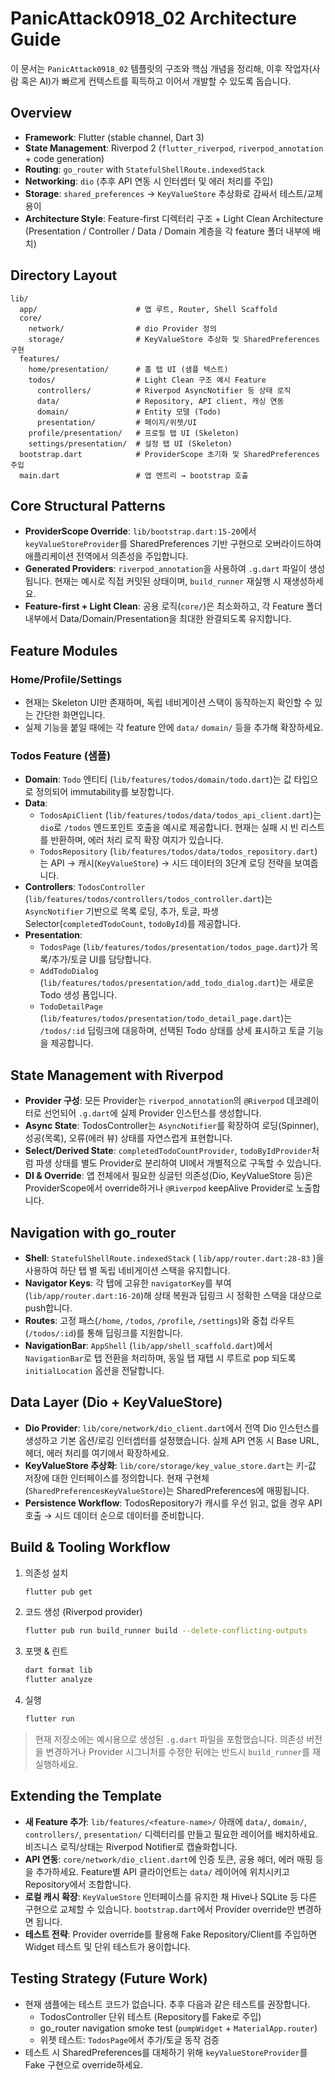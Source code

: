 # PanicAttack0918_02 Architecture Guide

이 문서는 `PanicAttack0918_02` 템플릿의 구조와 핵심 개념을 정리해, 이후 작업자(사람 혹은 AI)가 빠르게 컨텍스트를 획득하고 이어서 개발할 수 있도록 돕습니다.

## Overview
- **Framework**: Flutter (stable channel, Dart 3)
- **State Management**: Riverpod 2 (`flutter_riverpod`, `riverpod_annotation` + code generation)
- **Routing**: `go_router` with `StatefulShellRoute.indexedStack`
- **Networking**: `dio` (추후 API 연동 시 인터셉터 및 에러 처리를 주입)
- **Storage**: `shared_preferences` → `KeyValueStore` 추상화로 감싸서 테스트/교체 용이
- **Architecture Style**: Feature-first 디렉터리 구조 + Light Clean Architecture (Presentation / Controller / Data / Domain 계층을 각 feature 폴더 내부에 배치)

## Directory Layout
```
lib/
  app/                      # 앱 루트, Router, Shell Scaffold
  core/
    network/                # dio Provider 정의
    storage/                # KeyValueStore 추상화 및 SharedPreferences 구현
  features/
    home/presentation/      # 홈 탭 UI (샘플 텍스트)
    todos/                  # Light Clean 구조 예시 Feature
      controllers/          # Riverpod AsyncNotifier 등 상태 로직
      data/                 # Repository, API client, 캐싱 연동
      domain/               # Entity 모델 (Todo)
      presentation/         # 페이지/위젯/UI
    profile/presentation/   # 프로필 탭 UI (Skeleton)
    settings/presentation/  # 설정 탭 UI (Skeleton)
  bootstrap.dart            # ProviderScope 초기화 및 SharedPreferences 주입
  main.dart                 # 앱 엔트리 → bootstrap 호출
```

## Core Structural Patterns
- **ProviderScope Override**: `lib/bootstrap.dart:15-20`에서 `keyValueStoreProvider`를 SharedPreferences 기반 구현으로 오버라이드하여 애플리케이션 전역에서 의존성을 주입합니다.
- **Generated Providers**: `riverpod_annotation`을 사용하여 `.g.dart` 파일이 생성됩니다. 현재는 예시로 직접 커밋된 상태이며, `build_runner` 재실행 시 재생성하세요.
- **Feature-first + Light Clean**: 공용 로직(`core/`)은 최소화하고, 각 Feature 폴더 내부에서 Data/Domain/Presentation을 최대한 완결되도록 유지합니다.

## Feature Modules
### Home/Profile/Settings
- 현재는 Skeleton UI만 존재하며, 독립 네비게이션 스택이 동작하는지 확인할 수 있는 간단한 화면입니다.
- 실제 기능을 붙일 때에는 각 feature 안에 `data/` `domain/` 등을 추가해 확장하세요.

### Todos Feature (샘플)
- **Domain**: `Todo` 엔티티 (`lib/features/todos/domain/todo.dart`)는 값 타입으로 정의되어 immutability를 보장합니다.
- **Data**:
  - `TodosApiClient` (`lib/features/todos/data/todos_api_client.dart`)는 `dio`로 `/todos` 엔드포인트 호출을 예시로 제공합니다. 현재는 실패 시 빈 리스트를 반환하며, 에러 처리 로직 확장 여지가 있습니다.
  - `TodosRepository` (`lib/features/todos/data/todos_repository.dart`)는 API → 캐시(`KeyValueStore`) → 시드 데이터의 3단계 로딩 전략을 보여줍니다.
- **Controllers**: `TodosController` (`lib/features/todos/controllers/todos_controller.dart`)는 `AsyncNotifier` 기반으로 목록 로딩, 추가, 토글, 파생 Selector(`completedTodoCount`, `todoById`)를 제공합니다.
- **Presentation**:
  - `TodosPage` (`lib/features/todos/presentation/todos_page.dart`)가 목록/추가/토글 UI를 담당합니다.
  - `AddTodoDialog` (`lib/features/todos/presentation/add_todo_dialog.dart`)는 새로운 Todo 생성 폼입니다.
  - `TodoDetailPage` (`lib/features/todos/presentation/todo_detail_page.dart`)는 `/todos/:id` 딥링크에 대응하며, 선택된 Todo 상태를 상세 표시하고 토글 기능을 제공합니다.

## State Management with Riverpod
- **Provider 구성**: 모든 Provider는 `riverpod_annotation`의 `@Riverpod` 데코레이터로 선언되어 `.g.dart`에 실제 Provider 인스턴스를 생성합니다.
- **Async State**: TodosController는 `AsyncNotifier`를 확장하여 로딩(Spinner), 성공(목록), 오류(에러 뷰) 상태를 자연스럽게 표현합니다.
- **Select/Derived State**: `completedTodoCountProvider`, `todoByIdProvider`처럼 파생 상태를 별도 Provider로 분리하여 UI에서 개별적으로 구독할 수 있습니다.
- **DI & Override**: 앱 전체에서 필요한 싱글턴 의존성(Dio, KeyValueStore 등)은 ProviderScope에서 override하거나 `@Riverpod` keepAlive Provider로 노출합니다.

## Navigation with go_router
- **Shell**: `StatefulShellRoute.indexedStack` ( `lib/app/router.dart:28-83` )을 사용하여 하단 탭 별 독립 네비게이션 스택을 유지합니다.
- **Navigator Keys**: 각 탭에 고유한 `navigatorKey`를 부여 (`lib/app/router.dart:16-20`)해 상태 복원과 딥링크 시 정확한 스택을 대상으로 push합니다.
- **Routes**: 고정 패스(`/home`, `/todos`, `/profile`, `/settings`)와 중첩 라우트(`/todos/:id`)를 통해 딥링크를 지원합니다.
- **NavigationBar**: `AppShell` (`lib/app/shell_scaffold.dart`)에서 `NavigationBar`로 탭 전환을 처리하며, 동일 탭 재탭 시 루트로 pop 되도록 `initialLocation` 옵션을 전달합니다.

## Data Layer (Dio + KeyValueStore)
- **Dio Provider**: `lib/core/network/dio_client.dart`에서 전역 Dio 인스턴스를 생성하고 기본 옵션/로깅 인터셉터를 설정했습니다. 실제 API 연동 시 Base URL, 헤더, 에러 처리를 여기에서 확장하세요.
- **KeyValueStore 추상화**: `lib/core/storage/key_value_store.dart`는 키-값 저장에 대한 인터페이스를 정의합니다. 현재 구현체(`SharedPreferencesKeyValueStore`)는 SharedPreferences에 매핑됩니다.
- **Persistence Workflow**: TodosRepository가 캐시를 우선 읽고, 없을 경우 API 호출 → 시드 데이터 순으로 데이터를 준비합니다.

## Build & Tooling Workflow
1. 의존성 설치
   ```bash
   flutter pub get
   ```
2. 코드 생성 (Riverpod provider)
   ```bash
   flutter pub run build_runner build --delete-conflicting-outputs
   ```
3. 포맷 & 린트
   ```bash
   dart format lib
   flutter analyze
   ```
4. 실행
   ```bash
   flutter run
   ```

> 현재 저장소에는 예시용으로 생성된 `.g.dart` 파일을 포함했습니다. 의존성 버전을 변경하거나 Provider 시그니처를 수정한 뒤에는 반드시 `build_runner`를 재실행하세요.

## Extending the Template
- **새 Feature 추가**: `lib/features/<feature-name>/` 아래에 `data/`, `domain/`, `controllers/`, `presentation/` 디렉터리를 만들고 필요한 레이어를 배치하세요. 비즈니스 로직/상태는 Riverpod Notifier로 캡슐화합니다.
- **API 연동**: `core/network/dio_client.dart`에 인증 토큰, 공용 헤더, 에러 매핑 등을 추가하세요. Feature별 API 클라이언트는 `data/` 레이어에 위치시키고 Repository에서 조합합니다.
- **로컬 캐시 확장**: `KeyValueStore` 인터페이스를 유지한 채 Hive나 SQLite 등 다른 구현으로 교체할 수 있습니다. `bootstrap.dart`에서 Provider override만 변경하면 됩니다.
- **테스트 전략**: Provider override를 활용해 Fake Repository/Client를 주입하면 Widget 테스트 및 단위 테스트가 용이합니다.

## Testing Strategy (Future Work)
- 현재 샘플에는 테스트 코드가 없습니다. 추후 다음과 같은 테스트를 권장합니다.
  - TodosController 단위 테스트 (Repository를 Fake로 주입)
  - go_router navigation smoke test (`pumpWidget` + `MaterialApp.router`)
  - 위젯 테스트: `TodosPage`에서 추가/토글 동작 검증
- 테스트 시 SharedPreferences를 대체하기 위해 `keyValueStoreProvider`를 Fake 구현으로 override하세요.
